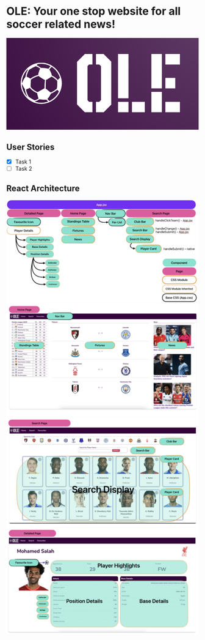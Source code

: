 # OLE: Your one stop website for all soccer related news!

![alt text](<readme-images/OLE App Logo.png>)

## User Stories

- [x] Task 1
- [ ] Task 2

## React Architecture

![alt text](readme-images/react-architecture.png)
![alt text](<readme-images/Home Page & Components.png>)
![alt text](<readme-images/Search Page & Components.png>)
![alt text](<readme-images/Detailed Page & Components.png>)
